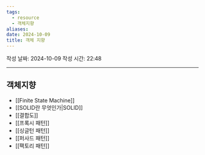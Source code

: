 ```yaml
---
tags:
  - resource
  - 객체지향
aliases: 
date: 2024-10-09
title: 객체 지향
---
```


작성 날짜: 2024-10-09
작성 시간: 22:48

---

## 객체지향

- [[Finite State Machine]]
- [[SOLID란 무엇인가|SOLID]]
- [[결합도]]
- [[프록시 패턴]]
- [[싱글턴 패턴]]
- [[퍼사드 패턴]]
- [[팩토리 패턴]]